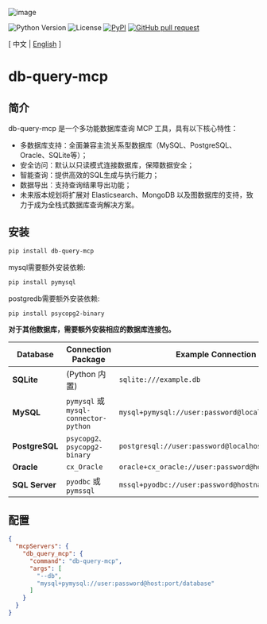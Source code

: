 ![image](assets/logo.png)

![Python Version](https://img.shields.io/badge/python-3.10+-aff.svg)
![License](https://img.shields.io/badge/license-Apache%202-dfd.svg)
[![PyPI](https://img.shields.io/pypi/v/db-query-mcp)](https://pypi.org/project/db-query-mcp/)
[![GitHub pull request](https://img.shields.io/badge/PRs-welcome-blue)](https://github.com/Shulin-Zhang/db-query-mcp/pulls)

\[ 中文 | [English](README.md) \]

# db-query-mcp

## 简介
db-query-mcp 是一个多功能数据库查询 MCP 工具，具有以下核心特性：

- ​多数据库支持​：全面兼容主流关系型数据库（MySQL、PostgreSQL、Oracle、SQLite等）；
- 安全访问​：默认以只读模式连接数据库，保障数据安全；
- 智能查询​：提供高效的SQL生成与执行能力；
- ​数据导出​：支持查询结果导出功能；
- 未来版本规划将扩展对 Elasticsearch、MongoDB 以及图数据库的支持，致力于成为全栈式数据库查询解决方案。

## 安装

```bash
pip install db-query-mcp
```

mysql需要额外安装依赖:
```bash
pip install pymysql
```

postgredb需要额外安装依赖:
```bash
pip install psycopg2-binary
```

**对于其他数据库，需要额外安装相应的数据库连接包。**

| Database    | Connection Package       | Example Connection String |
|-------------|--------------------------|--------------------------|
| **SQLite**  | (Python 内置) | `sqlite:///example.db` |
| **MySQL**   | `pymysql` 或 `mysql-connector-python` | `mysql+pymysql://user:password@localhost/dbname` |
| **PostgreSQL** | `psycopg2、psycopg2-binary` | `postgresql://user:password@localhost:5432/dbname` |
| **Oracle**  | `cx_Oracle` | `oracle+cx_oracle://user:password@hostname:1521/sidname` |
| **SQL Server** | `pyodbc` 或 `pymssql` | `mssql+pyodbc://user:password@hostname/dbname`    |

## 配置

```json
{
  "mcpServers": {
    "db_query_mcp": {
      "command": "db-query-mcp",
      "args": [
        "--db",
        "mysql+pymysql://user:password@host:port/database"
      ]
    }
  }
}
```
